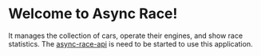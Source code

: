 # Welcome to Async Race!

It manages the collection of cars, operate their engines, and show race statistics.
The [async-race-api](https://github.com/mikhama/async-race-api) is need to be started to use this application.
